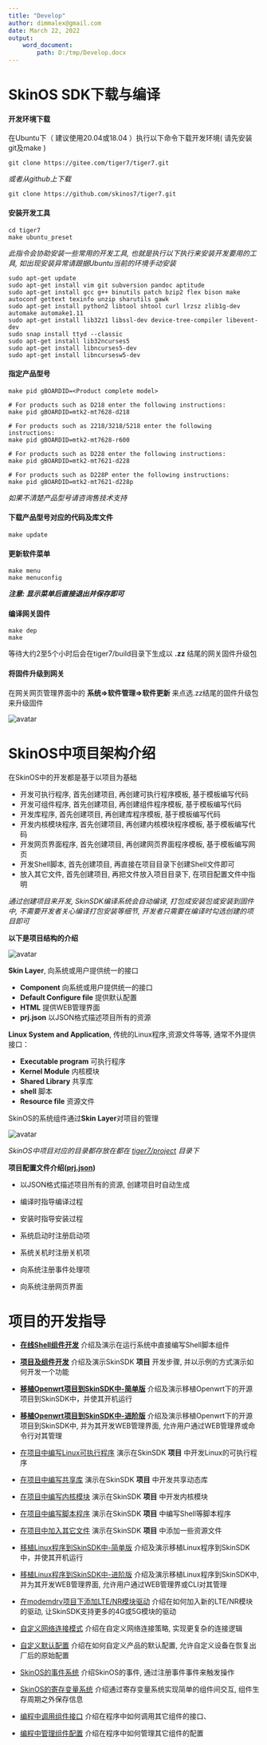 ```yaml
---
title: "Develop"
author: dimmalex@gmail.com
date: March 22, 2022
output:
    word_document:
        path: D:/tmp/Develop.docx
---
```




# SkinOS SDK下载与编译

#### 开发环境下载
在Ubuntu下（ 建议使用20.04或18.04 ）执行以下命令下载开发环境( 请先安装git及make )

```shell
git clone https://gitee.com/tiger7/tiger7.git

```

*或者从github上下载*

```shell
git clone https://github.com/skinos7/tiger7.git
```

#### 安装开发工具

```shell
cd tiger7
make ubuntu_preset
```
*此指令会协助安装一些常用的开发工具, 也就是执行以下执行来安装开发要用的工具, 如出现安装异常请跟据Ubuntu当前的环境手动安装*
```
sudo apt-get update
sudo apt-get install vim git subversion pandoc aptitude
sudo apt-get install gcc g++ binutils patch bzip2 flex bison make autoconf gettext texinfo unzip sharutils gawk
sudo apt-get install python2 libtool shtool curl lrzsz zlib1g-dev automake automake1.11
sudo apt-get install lib32z1 libssl-dev device-tree-compiler libevent-dev
sudo snap install ttyd --classic
sudo apt-get install lib32ncurses5
sudo apt-get install libncurses5-dev
sudo apt-get install libncursesw5-dev
```


#### 指定产品型号

```shell
make pid gBOARDID=<Product complete model>

# For products such as D218 enter the following instructions:
make pid gBOARDID=mtk2-mt7628-d218

# For products such as 2218/3218/5218 enter the following instructions:
make pid gBOARDID=mtk2-mt7628-r600

# For products such as D228 enter the following instructions:
make pid gBOARDID=mtk2-mt7621-d228

# For products such as D228P enter the following instructions:
make pid gBOARDID=mtk2-mt7621-d228p
```
*如果不清楚产品型号请咨询售技术支持*

#### 下载产品型号对应的代码及库文件

```shell
make update
```

#### 更新软件菜单

```shell
make menu
make menuconfig
```  
***注意: 显示菜单后直接退出并保存即可***

#### 编译网关固件

```shell
make dep
make
```
等待大约2至5个小时后会在tiger7/build目录下生成以 **.zz** 结尾的网关固件升级包



#### 将固件升级到网关
在网关网页管理界面中的 **系统=>软件管理=>软件更新** 来点选.zz结尾的固件升级包来升级固件

![avatar](./upgrade.png)





# SkinOS中项目架构介绍

在SkinOS中的开发都是基于以项目为基础

- 开发可执行程序, 首先创建项目, 再创建可执行程序模板, 基于模板编写代码
- 开发可组件程序, 首先创建项目, 再创建组件程序模板, 基于模板编写代码
- 开发库程序, 首先创建项目, 再创建库程序模板, 基于模板编写代码
- 开发内核模块程序, 首先创建项目, 再创建内核模块程序模板, 基于模板编写代码
- 开发网页界面程序, 首先创建项目, 再创建网页界面程序模板, 基于模板编写网页
- 开发Shell脚本, 首先创建项目, 再直接在项目目录下创建Shell文件即可
- 放入其它文件, 首先创建项目, 再把文件放入项目目录下, 在项目配置文件中指明

*通过创建项目来开发, SkinSDK编译系统会自动编译, 打包成安装包或安装到固件中, 不需要开发者关心编译打包安装等细节, 开发者只需要在编译时勾选创建的项目即可*

**以下是项目结构的介绍**

![avatar](./project2.png)

**Skin Layer**, 向系统或用户提供统一的接口   
- **Component** 向系统或用户提供统一的接口
- **Default Configure file** 提供默认配置
- **HTML** 提供WEB管理界面
- **prj.json** 以JSON格式描述项目所有的资源

**Linux System and Application**, 传统的Linux程序,资源文件等等, 通常不外提供接口：
- **Executable program** 可执行程序
- **Kernel Module** 内核模块
- **Shared Library** 共享库
- **shell** 脚本
- **Resource file** 资源文件

SkinOS的系统组件通过**Skin Layer**对项目的管理

![avatar](./project3.png)

*SkinOS中项目对应的目录都存放在都在 [tiger7/project](https://gitee.com/tiger7/tiger7/tree/master/project) 目录下*


**项目配置文件介绍([prj.json](https://gitee.com/tiger7/doc/blob/master/dev/prj.json.md))** 

- 以JSON格式描述项目所有的资源, 创建项目时自动生成

- 编译时指导编译过程

- 安装时指导安装过程

- 系统启动时注册启动项

- 系统关机时注册关机项

- 向系统注册事件处理项

- 向系统注册网页界面



# 项目的开发指导

- **[在线Shell组件开发](https://gitee.com/tiger7/doc/blob/master/dev/online_development.md)**
介绍及演示在运行系统中直接编写Shell脚本组件

- **[项目及组件开发](https://gitee.com/tiger7/doc/blob/master/dev/beginner_development.md)**
介绍及演示SkinSDK **项目** 开发步骤, 并以示例的方式演示如何开发一个功能

- **[移植Openwrt项目到SkinSDK中-简单版](https://gitee.com/tiger7/doc/blob/master/dev/porting_openwrt.md)**
介绍及演示移植Openwrt下的开源项目到SkinSDK中，并使其开机运行

- **[移植Openwrt项目到SkinSDK中-进阶版](https://gitee.com/tiger7/doc/blob/master/dev/porting_openwrt_adv.md)**
介绍及演示移植Openwrt下的开源项目到SkinSDK中, 并为其开发WEB管理界面, 允许用户通过WEB管理界或命令行对其管理





- [在项目中编写Linux可执行程序](https://gitee.com/tiger7/doc/blob/master/dev/beginner_development.md)
演示在SkinSDK **项目** 中开发Linux的可执行程序

- [在项目中编写共享库](https://gitee.com/tiger7/doc/blob/master/dev/beginner_development.md)
演示在SkinSDK **项目** 中开发共享动态库

- [在项目中编写内核模块](https://gitee.com/tiger7/doc/blob/master/dev/beginner_development.md)
演示在SkinSDK **项目** 中开发内核模块

- [在项目中编写脚本程序](https://gitee.com/tiger7/doc/blob/master/dev/beginner_development.md)
演示在SkinSDK **项目** 中编写Shell等脚本程序

- [在项目中加入其它文件](https://gitee.com/tiger7/doc/blob/master/dev/beginner_development.md)
演示在SkinSDK **项目** 中添加一些资源文件

- [移植Linux程序到SkinSDK中-简单版](https://gitee.com/tiger7/doc/blob/master/dev/beginner_development.md)
介绍及演示移植Linux程序到SkinSDK中，并使其开机运行

- [移植Linux程序到SkinSDK中-进阶版](https://gitee.com/tiger7/doc/blob/master/dev/beginner_development.md)
介绍及演示移植Linux程序到SkinSDK中, 并为其开发WEB管理界面, 允许用户通过WEB管理界或CLI对其管理

- [在modemdrv项目下添加LTE/NR模块驱动](https://gitee.com/tiger7/doc/blob/master/dev/beginner_development.md)
介绍在如何加入新的LTE/NR模块的驱动, 让SkinSDK支持更多的4G或5G模块的驱动

- [自定义网络连接模式](https://gitee.com/tiger7/doc/blob/master/dev/beginner_development.md)
介绍在自定义网络连接策略, 实现更复杂的连接逻辑

- [自定义默认配置](https://gitee.com/tiger7/doc/blob/master/dev/beginner_development.md)
介绍在如何自定义产品的默认配置, 允许自定义设备在恢复出厂后的原始配置

- [SkinOS的事件系统](https://gitee.com/tiger7/doc/blob/master/dev/beginner_development.md)
介绍SkinOS的事件, 通过注册事件事件来触发操作

- [SkinOS的寄存变量系统](https://gitee.com/tiger7/doc/blob/master/dev/beginner_development.md)
介绍通过寄存变量系统实现简单的组件间交互, 组件生存周期之外保存信息

- [编程中调用组件接口](https://gitee.com/tiger7/doc/blob/master/dev/call_component.md)
介绍在程序中如何调用其它组件的接口、

- [编程中管理组件配置](https://gitee.com/tiger7/doc/blob/master/dev/component_config.md)
介绍在程序中如何管理其它组件的配置





